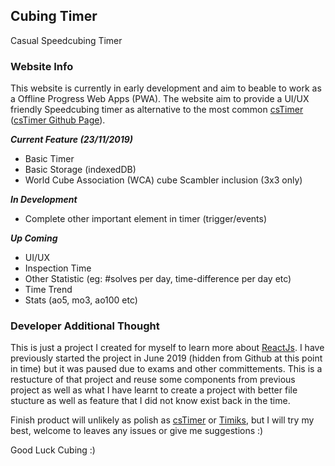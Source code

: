 
## Cubing Timer

Casual Speedcubing Timer

### Website Info

This website is currently in early development and aim to beable to work as a Offline Progress Web Apps (PWA). The website aim to provide a UI/UX friendly Speedcubing timer as alternative to the most common [csTimer](http://cstimer.net/) ([csTimer Github Page](https://github.com/cs0x7f/cstimer)).

***Current Feature (23/11/2019)***
- Basic Timer
- Basic Storage (indexedDB)
- World Cube Association (WCA) cube Scambler inclusion (3x3 only)

***In Development***
- Complete other important element in timer (trigger/events)

***Up Coming***
- UI/UX
- Inspection Time
- Other Statistic (eg: #solves per day, time-difference per day etc)
- Time Trend
- Stats (ao5, mo3, ao100 etc)


### Developer Additional Thought

This is just a project I created for myself to learn more about [ReactJs](https://reactjs.org/). I have previously started the project in June 2019 (hidden from Github at this point in time) but it was paused due to exams and other committements. This is a restucture of that project and reuse some components from previous project as well as what I have learnt to create a project with better file stucture as well as feature that I did not know exist back in the time.


Finish product will unlikely as polish as [csTimer](http://cstimer.net/) or [Timiks](https://timiks.com/), but I will try my best, welcome to leaves any issues or give me suggestions :)

Good Luck Cubing :)  
